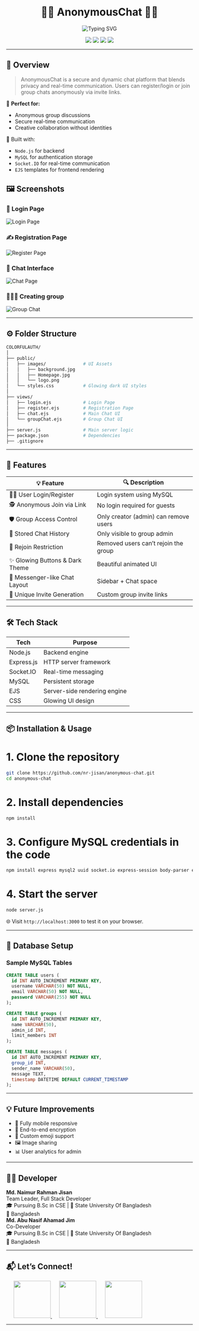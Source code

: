 <!-- HEADER -->
<h1 align="center">
  🕵️‍♀️ AnonymousChat 🕵️‍♀️
</h1>

<p align="center">
  <img src="https://readme-typing-svg.demolab.com?font=Fira+Code&size=24&pause=1000&color=00FFC0&center=true&vCenter=true&width=600&lines=Secure+Real-Time+Anonymous+Chat;Built+with+Node.js+%26+Socket.IO;Glowing+Dark+Theme+UI;Create+Groups+%7C+Invite+Users+Anonymously;Join+Chat+Without+Login" alt="Typing SVG" />
</p>

<p align="center">
  <img src="https://img.shields.io/badge/Node.js-Backend-3C873A?style=for-the-badge&logo=nodedotjs&logoColor=white" />
  <img src="https://img.shields.io/badge/MySQL-Database-00758F?style=for-the-badge&logo=mysql&logoColor=white" />
  <img src="https://img.shields.io/badge/Socket.IO-Realtime-black?style=for-the-badge&logo=socket.io&logoColor=white" />
  <img src="https://img.shields.io/badge/EJS+CSS-Frontend-F72B84?style=for-the-badge" />
</p>

---

## 🧠 Overview

> AnonymousChat is a secure and dynamic chat platform that blends privacy and real-time communication. Users can register/login or join group chats anonymously via invite links.

🌟 **Perfect for:** 
- Anonymous group discussions
- Secure real-time communication
- Creative collaboration without identities

🧪 Built with:
- `Node.js` for backend
- `MySQL` for authentication storage
- `Socket.IO` for real-time communication
- `EJS` templates for frontend rendering




## 🖼️ Screenshots


### 🔐 Login Page
![Login Page](public/images/Homepage.jpg)

### ✍️ Registration Page
![Register Page](public/images/Registration.png)

### 💬 Chat Interface
![Chat Page](public/images/ChatInterface.png)

### 🧑‍🤝‍🧑 Creating group
![Group Chat](public/images/CreatingGroup.png)


---

## ⚙️ Folder Structure

```bash
COLORFULAUTH/
│
├── public/
│   ├── images/              # UI Assets
│   │   ├── background.jpg
│   │   ├── Homepage.jpg
│   │   └── logo.png
│   └── styles.css           # Glowing dark UI styles
│
├── views/
│   ├── login.ejs            # Login Page
│   ├── register.ejs         # Registration Page
│   ├── chat.ejs             # Main Chat UI
│   └── groupChat.ejs        # Group Chat UI
│
├── server.js                # Main server logic
├── package.json             # Dependencies
├── .gitignore
```

---

## 🚀 Features

| 💡 Feature                          | 🔍 Description |
|------------------------------------|----------------|
| 🧑‍💻 User Login/Register            | Login system using MySQL |
| 🕵️ Anonymous Join via Link         | No login required for guests |
| 🛡️ Group Access Control            | Only creator (admin) can remove users |
| 🧾 Stored Chat History             | Only visible to group admin |
| 🚫 Rejoin Restriction              | Removed users can’t rejoin the group |
| ✨ Glowing Buttons & Dark Theme    | Beautiful animated UI |
| 📱 Messenger-like Chat Layout      | Sidebar + Chat space |
| 🔗 Unique Invite Generation        | Custom group invite links |

---

## 🛠️ Tech Stack

| Tech         | Purpose                         |
|--------------|---------------------------------|
| Node.js      | Backend engine                  |
| Express.js   | HTTP server framework           |
| Socket.IO    | Real-time messaging             |
| MySQL        | Persistent storage              |
| EJS          | Server-side rendering engine    |
| CSS          | Glowing UI design               |

---

## 📦 Installation & Usage


# 1. Clone the repository
```bash
git clone https://github.com/nr-jisan/anonymous-chat.git
cd anonymous-chat
```

# 2. Install dependencies
```bash
npm install
```

# 3. Configure MySQL credentials in the code
```bash
npm install express mysql2 uuid socket.io express-session body-parser ejs
```

# 4. Start the server
```bash
node server.js
```

🌐 Visit `http://localhost:3000` to test it on your browser.

---

## 🔐 Database Setup

### Sample MySQL Tables
```sql
CREATE TABLE users (
  id INT AUTO_INCREMENT PRIMARY KEY,
  username VARCHAR(50) NOT NULL,
  email VARCHAR(50) NOT NULL,
  password VARCHAR(255) NOT NULL
);

CREATE TABLE groups (
  id INT AUTO_INCREMENT PRIMARY KEY,
  name VARCHAR(50),
  admin_id INT,
  limit_members INT
);

CREATE TABLE messages (
  id INT AUTO_INCREMENT PRIMARY KEY,
  group_id INT,
  sender_name VARCHAR(50),
  message TEXT,
  timestamp DATETIME DEFAULT CURRENT_TIMESTAMP
);
```

---

## 💡 Future Improvements

- 📱 Fully mobile responsive
- 🔐 End-to-end encryption
- 🎨 Custom emoji support
- 🖼️ Image sharing
- 📊 User analytics for admin

---

## 🙋‍♂️ Developer

**Md. Naimur Rahman Jisan**  
Team Leader, Full Stack Developer  
🎓 Pursuing B.Sc in CSE | 🏫 State University Of Bangladesh   
📍 Bangladesh  
**Md. Abu Nasif Ahamad Jim**  
Co-Developer   
🎓 Pursuing B.Sc in CSE | 🏫 State University Of Bangladesh   
📍 Bangladesh



---


## 📬 Let’s Connect!

<p align="center">
  
  </a>&nbsp;&nbsp;&nbsp;&nbsp;
  <a href="https://www.linkedin.com/in/naimur-rahman-jisan/" target="_blank">
    <img src="https://user-images.githubusercontent.com/74038190/235294012-0a55e343-37ad-4b0f-924f-c8431d9d2483.gif" width="100"/>
  </a>&nbsp;&nbsp;&nbsp;&nbsp;
  <a href="https://www.instagram.com/naimurrahmanjisan99/" target="_blank">
    <img src="https://user-images.githubusercontent.com/74038190/235294013-a33e5c43-a01c-43f6-b44d-a406d8b4ab75.gif" width="100"/>
  </a>&nbsp;&nbsp;&nbsp;&nbsp;
  <a href="https://www.facebook.com/nrjisan" target="_blank">
    <img src="https://user-images.githubusercontent.com/74038190/235294010-ec412ef5-e3da-4efa-b1d4-0ab4d4638755.gif" width="100"/>
  </a>
</p>


---
